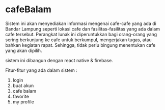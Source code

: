 # cafeBalam

Sistem ini akan menyediakan informasi mengenai cafe-cafe yang ada di Bandar Lampung seperti lokasi cafe dan fasilitas-fasilitas yang ada dalam cafe tersebut. Perangkat lunak ini diperuntukkan bagi orang-orang yang sering berkunjung ke cafe untuk berkumpul, mengerjakan tugas, atau bahkan kegiatan rapat. Sehingga, tidak perlu bingung menentukan cafe yang akan dipilih.

sistem ini dibangun dengan react native & firebase.

Fitur-fitur yang ada dalam sistem :
1. login
2. buat akun
3. cafe balam
4. favorite
5. my profile


